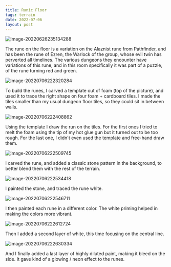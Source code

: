 ```yaml
---
title: Runic Floor
tags: terrain
date: 2022-07-06
layout: post
---
```


![image-20220626235134288](image-20220626235134288.1462869325.jpeg)

The rune on the floor is a variation on the Alaznist rune from Pathfinder, and has been the rune of Ezren, the Warlock of the group, whose evil twin has perverted all timelines. The various dungeons they encounter have variations of this rune, and in this room specifically it was part of a puzzle, of the rune turning red and green.

![image-20220706222320284](image-20220706222320284.png)

To build the runes, I carved a template out of foam (top of the picture), and used it to trace the right shape on four foam + cardboard tiles. I made the tiles smaller than my usual dungeon floor tiles, so they could sit in between walls.

![image-20220706222408862](image-20220706222408862.png)

Using the template I draw the run on the tiles. For the first ones I tried to melt the foam using the tip of my hot glue gun but it turned out to be too rough. For the last one, I didn't even used the template and free-hand draw them.

![image-20220706222509745](image-20220706222509745.png)

I carved the rune, and added a classic stone pattern in the background, to better blend them with the rest of the terrain.

![image-20220706222534418](image-20220706222534418.png)

I painted the stone, and traced the rune white.

![image-20220706222546711](image-20220706222546711.png)

I then painted each rune in a different color. The white priming helped in making the colors more vibrant.

![image-20220706222612724](image-20220706222612724.png)

Then I added a second layer of white, this time focusing on the central line.

![image-20220706222630334](image-20220706222630334.png)

And I finally added a last layer of highly diluted paint, making it bleed on the side. It gave kind of a glowing / neon effect to the runes.

